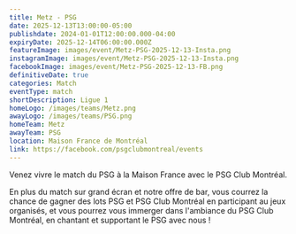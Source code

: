 ```yaml
---
title: Metz - PSG
date: 2025-12-13T13:00:00-05:00
publishdate: 2024-01-01T12:00:00.000-04:00
expiryDate: 2025-12-14T06:00:00.000Z
featureImage: images/event/Metz-PSG-2025-12-13-Insta.png
instagramImage: images/event/Metz-PSG-2025-12-13-Insta.png
facebookImage: images/event/Metz-PSG-2025-12-13-FB.png
definitiveDate: true
categories: Match
eventType: match
shortDescription: Ligue 1
homeLogo: /images/teams/Metz.png
awayLogo: /images/teams/PSG.png
homeTeam: Metz
awayTeam: PSG
location: Maison France de Montréal
link: https://facebook.com/psgclubmontreal/events
---
```


Venez vivre le match du PSG à la Maison France avec le PSG Club Montréal.

En plus du match sur grand écran et notre offre de bar, vous courrez la chance de gagner des lots PSG et PSG Club Montréal en participant au jeux organisés, et vous pourrez vous immerger dans l'ambiance du PSG Club Montréal, en chantant et supportant le PSG avec nous !
